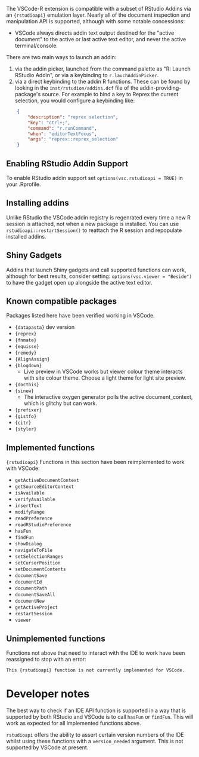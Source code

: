 The VSCode-R extension is compatible with a subset of RStudio Addins via an
`{rstudioapi}` emulation layer. Nearly all of the document inspection and
manipulation API is supported, although with some notable concessions:

  * VSCode always directs addin text output destined for the "active document" to
    the active or last active text editor, and never the active terminal/console.

There are two main ways to launch an addin:

  1. via the addin picker, launched from the command palette as "R: Launch
    RStudio Addin", or via a keybinding to `r.lauchAddinPicker`. 
  2. via a direct
    keybinding to the addin R functions. These can be found by looking in the
    `inst/rstudion/addins.dcf` file of the addin-providing-package's source. For
    example to bind a key to Reprex the current selection, you would configure a
    keybinding like:
```json
    {
        "description": "reprex selection",
        "key": "ctrl+;",
        "command": "r.runCommand",
        "when": "editorTextFocus",
        "args": "reprex::reprex_selection"
    }
```
## Enabling RStudio Addin Support

To enable RStudio addin support set `options(vsc.rstudioapi = TRUE)` in your .Rprofile.

## Installing addins

Unlike RStudio the VSCode addin registry is regenrated every time a new R
session is attached, not when a new package is installed. You can use
`rstudioapi::restartSession()` to reattach the R session and repopulate
installed addins.

## Shiny Gadgets

Addins that launch Shiny gadgets and call supported functions can work,
although for best results, consider setting: `options(vsc.viewer = "Beside")`
to have the gadget open up alongside the active text editor.

## Known compatible packages

Packages listed here have been verified working in VSCode.

  * `{datapasta}` dev version
  * `{reprex}`
  * `{fnmate}`
  * `{equisse}`
  * `{remedy}`
  * `{AlignAssign}`
  * `{blogdown}`
    - Live preview in VSCode works but viewer colour theme interacts with site colour theme. Choose a light theme for light site preview.
  * `{docthis}`
  * `{sinew}`
    - The interactive oxygen generator polls the active document_context, which is glitchy but can work.
  * `{prefixer}`
  * `{gistfo}`
  * `{citr}`
  * `{styler}` 


## Implemented functions

`{rstudioapi}` Functions in this section have been reimplemented to work with VSCode:

  *  ` getActiveDocumentContext `
  *  ` getSourceEditorContext `
  *  ` isAvailable `
  *  ` verifyAvailable `
  *  ` insertText `
  *  ` modifyRange `
  *  ` readPreference `
  *  ` readRStudioPreference `
  *  ` hasFun `
  *  ` findFun `
  *  ` showDialog `
  *  ` navigateToFile `
  *  ` setSelectionRanges `
  *  ` setCursorPosition `
  *   `setDocumentContents`
  *  ` documentSave `
  *  ` documentId `
  *  ` documentPath `
  *  ` documentSaveAll `
  *  ` documentNew `
  *  ` getActiveProject `
  *  `restartSession`
  *  `viewer`

## Unimplemented functions

Functions not above that need to interact with the IDE to work have been
reassigned to stop with an error:

`This {rstudioapi} function is not currently implemented for VSCode.`


# Developer notes

The best way to check if an IDE API function is supported in a way that is
supported by both RStudio and VSCode is to call `hasFun` or `findFun`. This
will work as expected for all implemented functions above.

`rstudioapi` offers the ability to assert certain version numbers of the IDE
whilst using these functions with a `version_needed` argument. This is not
supported by VSCode at present.